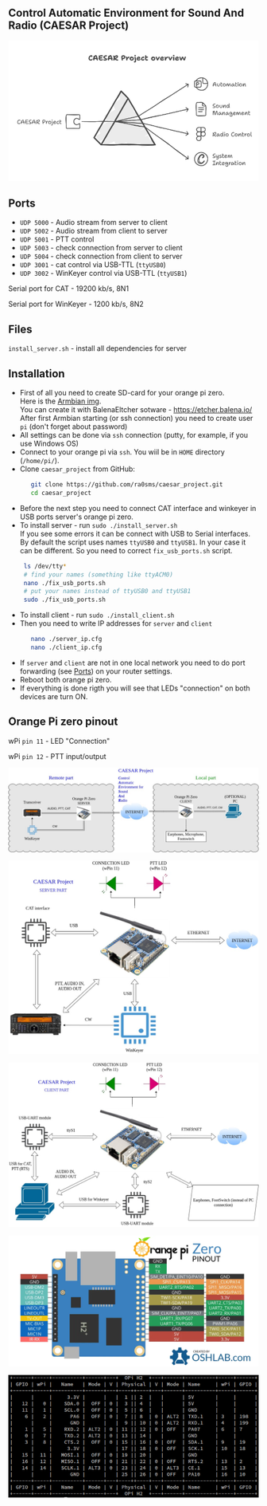 ## Control Automatic Environment for Sound And Radio (CAESAR Project)

![CAESAR_overview](docs/CAESAR_overview.png)

## Ports

* `UDP 5000` - Audio stream from server to client
* `UDP 5002` - Audio stream from client to server
* `UDP 5001` - PTT control
* `UDP 5003` - check connection from server to client
* `UDP 5004` - check connection from client to server
* `UDP 3001` - cat control via USB-TTL (`ttyUSB0`)
* `UDP 3002` - WinKeyer control via USB-TTL (`ttyUSB1`)

Serial port for CAT - 19200 kb/s, 8N1

Serial port for WinKeyer - 1200 kb/s, 8N2

## Files

`install_server.sh` - install all dependencies for server


## Installation

* First of all you need to create SD-card for your orange pi zero.  
 Here is the [Armbian img](http://ra0sms.com:8000/img/Armbian_community_25.5.0_minimal.tar.gz).  
You can create it with BalenaEltcher sotware - https://etcher.balena.io/  
After first Armbian starting (or ssh connection) you need to create user ```pi``` (don't forget about password)  
* All settings can be done via ```ssh``` connection (putty, for example, if you use Windows OS)  
* Connect to your orange pi via ```ssh```. You wiil be in ```HOME``` directory (```/home/pi/```).  
* Clone ```caesar_project``` from GitHub:  
   ``` bash
      git clone https://github.com/ra0sms/caesar_project.git 
      cd caesar_project
   ```  
* Before the next step you need to connect CAT interface and winkeyer in USB ports server's orange pi zero.  
* To install server - run ```sudo ./install_server.sh```  
   If you see some errors it can be connect with USB to Serial interfaces.  
   By default the script uses names ```ttyUSB0``` and ```ttyUSB1```. In your case it can be different. So you need to correct ```fix_usb_ports.sh``` script. 
   ```bash
    ls /dev/tty*
    # find your names (something like ttyACM0)
    nano ./fix_usb_ports.sh
    # put your names instead of ttyUSB0 and ttyUSB1
    sudo ./fix_usb_ports.sh
   ```  
* To install client - run ```sudo ./install_client.sh```  
* Then you need to write IP addresses for ```server``` and ```client``` 
   ```bash
      nano ./server_ip.cfg 
      nano ./client_ip.cfg
   ```  
* If ```server``` and ```client``` are not in one local network you need to do port forwarding (see [Ports](#ports)) on your router settings.  
* Reboot both orange pi zero.  
* If everything is done rigth you will see that LEDs "connection" on both devices are turn ON.  

   

## Orange Pi zero pinout

wPi `pin 11` - LED "Connection"

wPi `pin 12` - PTT input/output

![Orange-Pi-Zero-Pinout](docs/caesar_diagram_overview.jpg)

![Orange-Pi-Zero-Pinout](docs/caesar_diagram_server.jpg)

![Orange-Pi-Zero-Pinout](docs/caesar_diagram_client.jpg)

![Orange-Pi-Zero-Pinout](docs/Orange-Pi-Zero-Pinout.png)

![orange_pi_gpio_readall](docs/orange_pi_gpio_readall.png)

